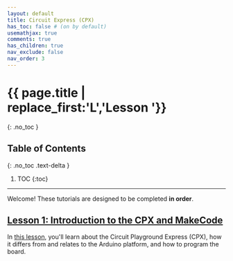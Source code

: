 ```yaml
---
layout: default
title: Circuit Express (CPX)
has_toc: false # (on by default)
usemathjax: true
comments: true
has_children: true
nav_exclude: false
nav_order: 3
---
```

# {{ page.title | replace_first:'L','Lesson '}}
{: .no_toc }

## Table of Contents
{: .no_toc .text-delta }

1. TOC
{:toc}
---

Welcome! These tutorials are designed to be completed **in order**.

## [Lesson 1: Introduction to the CPX and MakeCode](esp32.md)

In [this lesson](cpx.md), you'll learn about the Circuit Playground Express (CPX), how it differs from and relates to the Arduino platform, and how to program the board.
